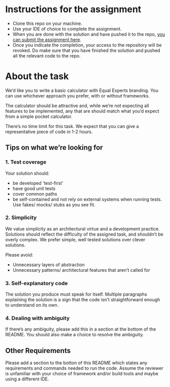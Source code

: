 # Instructions for the assignment
* Clone this repo on your machine.
* Use your IDE of choice to complete the assignment.
* When you are done with the solution and have pushed it to the repo, [you can submit the assignment here](https://app.snapcode.review/submission_links/845d2891-2ddb-4ab9-8b65-d9c896e52427).
* Once you indicate the completion, your access to the repository will be revoked. Do make sure that you have finished the solution and pushed all the relevant code to the repo.

# About the task

We’d like you to write a basic calculator with Equal Experts branding. You can use whichever approach you prefer, with or without frameworks.

The calculator should be attractive and, while we’re not expecting all features to be implemented, any that are should match what you’d expect from a simple pocket calculator.

There’s no time limit for this task. We expect that you can give a representative piece of code in 1-2 hours.

## Tips on what we’re looking for

### 1. Test coverage

Your solution should:

- be developed 'test-first'
- have good unit tests
- cover common paths
- be self-contained and not rely on external systems when running tests. Use fakes/ mocks/ stubs as you see fit.

### 2. Simplicity

We value simplicity as an architectural virtue and a development practice. Solutions should reflect the difficulty of the assigned task, and shouldn’t be overly complex. We prefer simple, well tested solutions over clever solutions.

Please avoid:
- Unnecessary layers of abstraction
- Unnecessary patterns/ architectural features that aren’t called for

### 3. Self-explanatory code

The solution you produce must speak for itself. Multiple paragraphs explaining the solution is a sign that the code isn’t straightforward enough to understand on its own.

### 4. Dealing with ambiguity

If there’s any ambiguity, please add this in a section at the bottom of the README. You should also make a choice to resolve the ambiguity.
    
## Other Requirements

Please add a section to the botton of this README which states any requirements and commands needed to run the code. Assume the reviewer is unfamiliar with your choice of framework and/or build tools and maybe using a different IDE.
    
